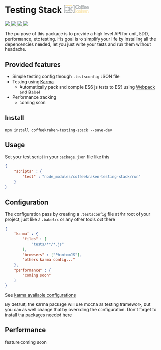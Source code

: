# Testing Stack <img src="/.resources/coffeekraken-logo.jpg" height="25px" />

<p>
	<a href="https://travis-ci.org/Coffeekraken/testing-stack">
		<img src="https://img.shields.io/travis/Coffeekraken/testing-stack.svg?style=flat-square" />
	</a>
	<a href="https://www.npmjs.com/package/coffeekraken-testing-stack">
		<img src="https://img.shields.io/npm/v/coffeekraken-testing-stack.svg?style=flat-square" />
	</a>
	<a href="https://github.com/coffeekraken/testing-stack/blob/master/LICENSE.txt">
		<img src="https://img.shields.io/npm/l/coffeekraken-testing-stack.svg?style=flat-square" />
	</a>
	<!-- <a href="https://github.com/coffeekraken/testing-stack">
		<img src="https://img.shields.io/npm/dt/coffeekraken-testing-stack.svg?style=flat-square" />
	</a>
	<a href="https://github.com/coffeekraken/testing-stack">
		<img src="https://img.shields.io/github/forks/coffeekraken/testing-stack.svg?style=social&label=Fork&style=flat-square" />
	</a>
	<a href="https://github.com/coffeekraken/testing-stack">
		<img src="https://img.shields.io/github/stars/coffeekraken/testing-stack.svg?style=social&label=Star&style=flat-square" />
	</a>-->
	<a href="https://twitter.com/coffeekrakenio">
		<img src="https://img.shields.io/twitter/url/http/coffeekrakenio.svg?style=social&style=flat-square" />
	</a>
</p>


The purpose of this package is to provide a high level API for unit, BDD, performance, etc testing. His goal is to simplify your life by installing all the dependencies needed, let you just write your tests and run them without headache.

## Provided features

- Simple testing config through `.testsconfig` JSON file
- Testing using [Karma](https://karma-runner.github.io/1.0/index.html)
	- Automatically pack and compile ES6 js tests to ES5 using [Webpack](https://webpack.github.io/) and [Babel](https://babeljs.io/)
- Performance tracking
	- coming soon

## Install

```npm install coffeekraken-testing-stack --save-dev```

## Usage

Set your test script in your ```package.json``` file like this

```json
{
	"scripts" : {
		"test" : "node_modules/coffeekraken-testing-stack/run"
	}
}
```

## Configuration

The configuration pass by creating a ```.testsconfig``` file at thr root of your project, just like a ```.babelrc``` or any other tools out there

```json
{
	"karma" : {
		"files" : [
			"tests/**/*.js"
		],
		"browsers" : ["PhantomJS"],
	 	"others karma config..."
	},
	"performance" : {
		"coming soon"
	}
}
```

See [karma available configurations](http://karma-runner.github.io/1.0/config/configuration-file.html)

By default, the karma package will use mocha as testing framework, but you can as well change that by overriding the configuration. Don't forget to install tha packages needed [here](https://www.npmjs.com/browse/keyword/karma-plugin)

## Performance

feature coming soon
